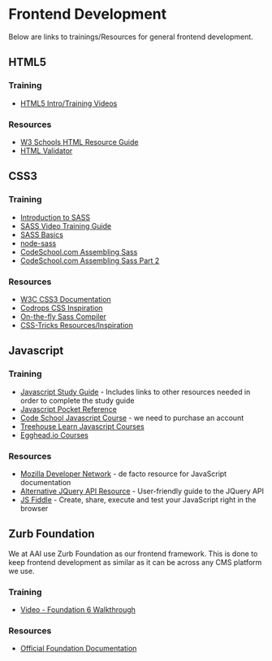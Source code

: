 # Frontend Development

Below are links to trainings/Resources for general frontend development.

## HTML5

### Training

  * [HTML5 Intro/Training Videos](https://www.youtube.com/watch?v=GQUGsHEnlcs&list=PL8FF775A6DCED7D2A)

### Resources

  * [W3 Schools HTML Resource Guide](http://www.w3schools.com/html/html5_intro.asp)
  * [HTML Validator](https://validator.w3.org)

## CSS3

### Training

  * [Introduction to SASS](http://blog.teamtreehouse.com/the-absolute-beginners-guide-to-sass)
  * [SASS Video Training Guide](https://www.youtube.com/watch?v=fbVD32w1oTo&list=PL2CB1F80266E986EA)
  * [SASS Basics](http://sass-lang.com/guide)
  * [node-sass](https://www.npmjs.com/package/node-sass)
  * [CodeSchool.com Assembling Sass](https://www.codeschool.com/courses/assembling-sass)
  * [CodeSchool.com Assembling Sass Part 2](https://www.codeschool.com/courses/assembling-sass-part-2)

### Resources

  * [W3C CSS3 Documentation](http://www.w3schools.com/css/css3_intro.asp)
  * [Codrops CSS Inspiration](http://tympanus.net/codrops/)
  * [On-the-fly Sass Compiler](http://www.sassmeister.com/)
  * [CSS-Tricks Resources/Inspiration](https://css-tricks.com/)

## Javascript

### Training

  * [Javascript Study Guide](http://javascriptissexy.com/how-to-learn-javascript-properly/) - Includes links to other resources needed in order to complete the study guide
  * [Javascript Pocket Reference](https://www.amazon.com/JavaScript-Pocket-Reference-OReilly/dp/1449316859)
  * [Code School Javascript Course](https://www.codeschool.com/learn/javascript) - we need to purchase an account
  * [Treehouse Learn Javascript Courses](https://teamtreehouse.com/learn-to-code/javascript)
  * [Egghead.io Courses](https://egghead.io/technologies/js)

### Resources

  * [Mozilla Developer Network](https://developer.mozilla.org/en-US/docs/Web/JavaScript) - de facto resource for JavaScript documentation
  * [Alternative JQuery API Resource](http://jqapi.com) - User-friendly guide to the JQuery API
  * [JS Fiddle](https://jsfiddle.net) - Create, share, execute and test your JavaScript right in the browser


## Zurb Foundation

We at AAI use Zurb Foundation as our frontend framework. This is done to keep frontend development as similar as it can be across any CMS platform we use.

### Training

  * [Video - Foundation 6 Walkthrough](https://www.youtube.com/watch?v=2RP9Lcr1r_g&list=PLKlA1QwYBcmfA0tIwFL_LqDeb7EGwo3xu&index=2 )

### Resources

  * [Official Foundation Documentation](http://foundation.zurb.com/sites/resources.html)
